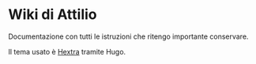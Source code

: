 # Wiki di Attilio

Documentazione con tutti le istruzioni che ritengo importante conservare.

Il tema usato è [Hextra](https://imfing.github.io/hextra/docs/) tramite Hugo.
